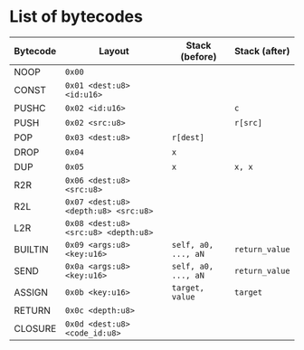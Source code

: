 # List of bytecodes

| Bytecode | Layout                               | Stack (before)      | Stack (after)  |
| -------- | ------------------------------------ | ------------------- | -------------- |
| NOOP     | `0x00`                               |                     |                |
| CONST    | `0x01 <dest:u8> <id:u16>`            |                     |                |
| PUSHC    | `0x02 <id:u16>`                      |                     | `c`            |
| PUSH     | `0x02 <src:u8>`                      |                     | `r[src]`       |
| POP      | `0x03 <dest:u8>`                     | `r[dest]`           |                |
| DROP     | `0x04`                               | `x`                 |                |
| DUP      | `0x05`                               | `x`                 | `x, x`         |
| R2R      | `0x06 <dest:u8> <src:u8>`            |                     |                |
| R2L      | `0x07 <dest:u8> <depth:u8> <src:u8>` |                     |                |
| L2R      | `0x08 <dest:u8> <src:u8> <depth:u8>` |                     |                |
| BUILTIN  | `0x09 <args:u8> <key:u16>`           | `self, a0, ..., aN` | `return_value` |
| SEND     | `0x0a <args:u8> <key:u16>`           | `self, a0, ..., aN` | `return_value` |
| ASSIGN   | `0x0b <key:u16>`                     | `target, value`     | `target`       |
| RETURN   | `0x0c <depth:u8>`                    |                     |                |
| CLOSURE  | `0x0d <dest:u8> <code_id:u8>`        |                     |                |
